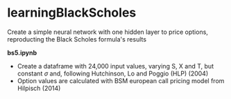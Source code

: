# learningBlackScholes
Create a simple neural network with one hidden layer to price options, reproducting the Black Scholes formula's results

__bs5.ipynb__
- Create a dataframe with 24,000 input values, varying S, X and T, but constant $\sigma$ and, following Hutchinson, Lo and Poggio (HLP) (2004)
- Option values are calculated with BSM european call pricing model from Hilpisch (2014)
